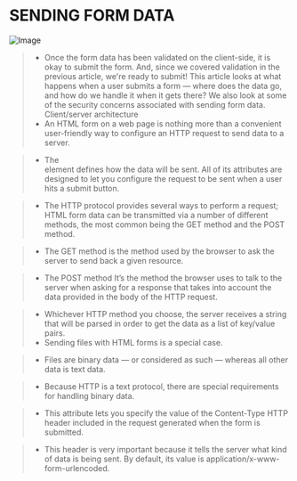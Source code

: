 # SENDING FORM DATA

![Image](https://res.cloudinary.com/practicaldev/image/fetch/s--T2rAtHXL--/c_imagga_scale,f_auto,fl_progressive,h_500,q_auto,w_1000/https://dev-to-uploads.s3.amazonaws.com/i/b7eo508eo6bq4mdf4xuw.png)


> - Once the form data has been validated on the client-side, it is okay to submit the form. And, since we covered validation in the previous article, we're ready to submit! This article looks at what happens when a user submits a form — where does the data go, and how do we handle it when it gets there? We also look at some of the security concerns associated with sending form data. Client/server architecture
> - An HTML form on a web page is nothing more than a convenient user-friendly way to configure an HTTP request to send data to a server.

> - The <form> element defines how the data will be sent. All of its attributes are designed to let you configure the request to be sent when a user hits a submit button.

> - The HTTP protocol provides several ways to perform a request; HTML form data can be transmitted via a number of different methods, the most common being the GET method and the POST method.

> - The GET method is the method used by the browser to ask the server to send back a given resource.

> - The POST method It’s the method the browser uses to talk to the server when asking for a response that takes into account the data provided in the body of the HTTP request.

> - Whichever HTTP method you choose, the server receives a string that will be parsed in order to get the data as a list of key/value pairs.
> - Sending files with HTML forms is a special case.

> - Files are binary data — or considered as such — whereas all other data is text data.

> - Because HTTP is a text protocol, there are special requirements for handling binary data.

> - This attribute lets you specify the value of the Content-Type HTTP header included in the request generated when the form is submitted.

> - This header is very important because it tells the server what kind of data is being sent. By default, its value is application/x-www-form-urlencoded.



